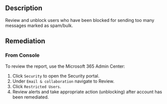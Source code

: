 ## Description

Review and unblock users who have been blocked for sending too many messages marked as spam/bulk.

## Remediation

### From Console

To review the report, use the Microsoft 365 Admin Center:

1. Click `Security` to open the Security portal.
2. Under `Email & collaboration` navigate to Review.
3. Click `Restricted Users`.
4. Review alerts and take appropriate action (unblocking) after account has been remediated.
